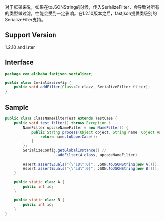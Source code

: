 对于框架来说，如果在toJSONString的时候，传入SerializeFilter，会导致对所有的类型做过滤，性能会受到一定影响。在1.2.10版本之后，fastjson提供类级别的SerializeFilter支持。

## Support Version
1.2.10 and later

## Interface
```java
package com.alibaba.fastjson.serializer;

public class SerializeConfig {
	public void addFilter(Class<?> clazz, SerializeFilter filter);
}
```

## Sample
```java
public class ClassNameFilterTest extends TestCase {
    public void test_filter() throws Exception {
        NameFilter upcaseNameFilter = new NameFilter() {
            public String process(Object object, String name, Object value) {
                return name.toUpperCase();
            }
        };
        SerializeConfig.getGlobalInstance() //
                       .addFilter(A.class, upcaseNameFilter);
        
        Assert.assertEquals("{\"ID\":0}", JSON.toJSONString(new A()));
        Assert.assertEquals("{\"id\":0}", JSON.toJSONString(new B()));
    }

    public static class A {
        public int id;
    }

    public static class B {
        public int id;
    }
}
```